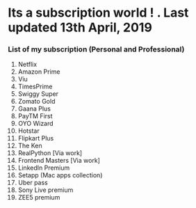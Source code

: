 # Its a subscription world ! . Last updated 13th April, 2019
### List of my subscription (Personal and Professional)
1. Netflix
2. Amazon Prime
3. Viu
4. TimesPrime
5. Swiggy Super
6. Zomato Gold
7. Gaana Plus
8. PayTM First
9. OYO Wizard
10. Hotstar
11. Flipkart Plus
12. The Ken
13. RealPython [Via work]
14. Frontend Masters [Via work]
15. LinkedIn Premium
16. Setapp (Mac apps collection)
17. Uber pass
18. Sony Live premium
19. ZEE5 premium




